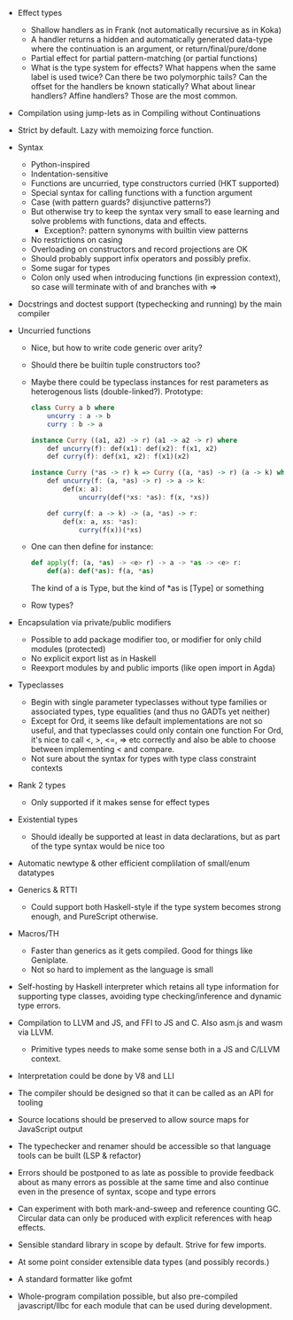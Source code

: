 * Effect types
    - Shallow handlers as in Frank (not automatically recursive as in Koka)
    - A handler returns a hidden and automatically generated data-type
      where the continuation is an argument, or return/final/pure/done
    - Partial effect for partial pattern-matching (or partial functions)
    - What is the type system for effects?
      What happens when the same label is used twice?
      Can there be two polymorphic tails?
      Can the offset for the handlers be known statically?
      What about linear handlers? Affine handlers?
      Those are the most common.

* Compilation using jump-lets as in Compiling without Continuations

* Strict by default. Lazy with memoizing force function.

* Syntax
    - Python-inspired
    - Indentation-sensitive
    - Functions are uncurried, type constructors curried (HKT supported)
    - Special syntax for calling functions with a function argument
    - Case (with pattern guards? disjunctive patterns?)
    - But otherwise try to keep the syntax very small to ease learning
      and solve problems with functions, data and effects.
        - Exception?: pattern synonyms with builtin view patterns
    - No restrictions on casing
    - Overloading on constructors and record projections are OK
    - Should probably support infix operators and possibly prefix.
    - Some sugar for types
    - Colon only used when introducing functions (in expression context),
      so case will terminate with of and branches with =>

* Docstrings and doctest support (typechecking and running) by the main compiler

* Uncurried functions
    - Nice, but how to write code generic over arity?
    - Should there be builtin tuple constructors too?
    - Maybe there could be typeclass instances for rest parameters
      as heterogenous lists (double-linked?). Prototype:

        ```haskell
        class Curry a b where
            uncurry : a -> b
            curry : b -> a

        instance Curry ((a1, a2) -> r) (a1 -> a2 -> r) where
            def uncurry(f): def(x1): def(x2): f(x1, x2)
            def curry(f): def(x1, x2): f(x1)(x2)

        instance Curry (*as -> r) k => Curry ((a, *as) -> r) (a -> k) where
            def uncurry(f: (a, *as) -> r) -> a -> k:
                def(x: a):
                    uncurry(def(*xs: *as): f(x, *xs))

            def curry(f: a -> k) -> (a, *as) -> r:
                def(x: a, xs: *as):
                    curry(f(x))(*xs)
        ```

    - One can then define for instance:

      ```python
      def apply(f: (a, *as) -> <e> r) -> a -> *as -> <e> r:
          def(a): def(*as): f(a, *as)
      ```

      The kind of a is Type, but the kind of *as is [Type] or something

    - Row types?


* Encapsulation via private/public modifiers
    - Possible to add package modifier too, or modifier for only child modules (protected)
    - No explicit export list as in Haskell
    - Reexport modules by and public imports (like open import in Agda)

* Typeclasses
    - Begin with single parameter typeclasses without type families or associated types,
      type equalities (and thus no GADTs yet neither)
    - Except for Ord, it seems like default implementations are not so useful,
      and that typeclasses could only contain one function
      For Ord, it's nice to call <, >, <=, => etc correctly and also be able to
      choose between implementing < and compare.
    - Not sure about the syntax for types with type class constraint contexts

* Rank 2 types
    - Only supported if it makes sense for effect types

* Existential types
    - Should ideally be supported at least in data declarations, but as part of
      the type syntax would be nice too

* Automatic newtype & other efficient complilation of small/enum datatypes

* Generics & RTTI
    - Could support both Haskell-style if the type system becomes strong enough,
      and PureScript otherwise.

* Macros/TH
    - Faster than generics as it gets compiled. Good for things like Geniplate.
    - Not so hard to implement as the language is small

* Self-hosting by Haskell interpreter which retains all type information for
  supporting type classes, avoiding type checking/inference and dynamic
  type errors.

* Compilation to LLVM and JS, and FFI to JS and C. Also asm.js and wasm via LLVM.
    - Primitive types needs to make some sense both in a JS and C/LLVM context.

* Interpretation could be done by V8 and LLI

* The compiler should be designed so that it can be called as an API for tooling

* Source locations should be preserved to allow source maps for JavaScript output

* The typechecker and renamer should be accessible so that language tools
  can be built (LSP & refactor)

* Errors should be postponed to as late as possible to provide feedback about
  as many errors as possible at the same time and also continue even in
  the presence of syntax, scope and type errors

* Can experiment with both mark-and-sweep and reference counting GC.
  Circular data can only be produced with explicit references with heap effects.

* Sensible standard library in scope by default. Strive for few imports.

* At some point consider extensible data types (and possibly records.)

* A standard formatter like gofmt

* Whole-program compilation possible, but also pre-compiled javascript/llbc
  for each module that can be used during development.
